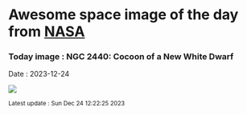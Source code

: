 
# Awesome space image of the day from [NASA](https://api.nasa.gov/)

### Today image : NGC 2440: Cocoon of a New White Dwarf
Date : 2023-12-24

![](https://apod.nasa.gov/apod/image/2312/ngc2440e_hst_960.jpg)

<small>Latest update : Sun Dec 24 12:22:25 2023</small>
        